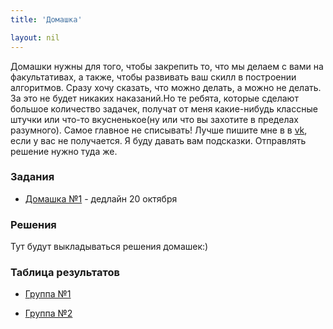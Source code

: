```yaml
---
title: 'Домашка'

layout: nil
---
```


Домашки нужны для того, чтобы закрепить то, что мы делаем с вами на факультативах, а также, чтобы развивать ваш скилл в построении алгоритмов. Сразу хочу сказать, что можно делать, а можно не делать. За это не будет никаких наказаний.Но те ребята, которые сделают большое количество задачек, получат от меня какие-нибудь классные штучки или что-то вкусненькое(ну или что вы захотите в пределах разумного). Самое главное не списывать! Лучше пишите мне в в [vk](https://vk.com/ahmeeeed), если у вас не получается. Я буду давать вам подсказки. Отправлять решение нужно туда же.

### Задания

* [Домашка №1](https://github.com/ahmedushka7/R/blob/master/docs/homeworks/hw1/hw.zip?raw=true) - дедлайн 20 октября


### Решения

Тут будут выкладываться решения домашек:)

### Таблица результатов

* [Группа №1](https://github.com/ahmedushka7/R/blob/master/docs/homeworks/1group.pdf)

* [Группа №2](https://github.com/ahmedushka7/R/blob/master/docs/homeworks/2group.pdf)